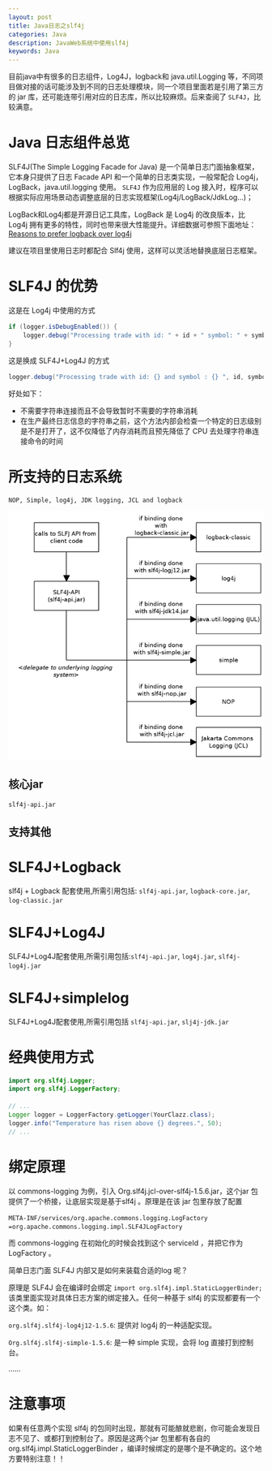 ```yaml
---
layout: post
title: Java日志之slf4j
categories: Java
description: JavaWeb系统中使用slf4j
keywords: Java
---
```


目前java中有很多的日志组件，Log4J，logback和 java.util.Logging 等，不同项目做对接的话可能涉及到不同的日志处理模块，同一个项目里面若是引用了第三方的 jar 库，还可能连带引用对应的日志库，所以比较麻烦。后来查阅了 `SLF4J`，比较满意。

# Java 日志组件总览

SLF4J(The Simple Logging Facade for Java) 是一个简单日志门面抽象框架，它本身只提供了日志 Facade API 和一个简单的日志类实现，一般常配合 Log4j，LogBack，java.util.logging 使用。 `SLF4J` 作为应用层的 Log 接入时，程序可以根据实际应用场景动态调整底层的日志实现框架(Log4j/LogBack/JdkLog...)；

LogBack和Log4j都是开源日记工具库，LogBack 是 Log4j 的改良版本，比 Log4j 拥有更多的特性，同时也带来很大性能提升。详细数据可参照下面地址：[Reasons to prefer logback over log4j](http://logback.qos.ch/reasonsToSwitch.html "Reasons to prefer logback over log4j")

建议在项目里使用日志时都配合 Slf4j 使用，这样可以灵活地替换底层日志框架。

# SLF4J 的优势

这是在 Log4j 中使用的方式

```java
if (logger.isDebugEnabled()) {
    logger.debug("Processing trade with id: " + id + " symbol: " + symbol);
}
```

这是换成 SLF4J+Log4J 的方式

```java
logger.debug("Processing trade with id: {} and symbol : {} ", id, symbol);
```

好处如下：

- 不需要字符串连接而且不会导致暂时不需要的字符串消耗
- 在生产最终日志信息的字符串之前，这个方法内部会检查一个特定的日志级别是不是打开了，这不仅降低了内存消耗而且预先降低了 CPU 去处理字符串连接命令的时间

# 所支持的日志系统

`NOP, Simple, log4j, JDK logging, JCL and logback`

![slf4j.png](https://github.com/stdupanda/stdupanda.github.io/raw/master/images/posts/slf4j.png)


## 核心jar

`slf4j-api.jar`

## 支持其他

# SLF4J+Logback

slf4j + Logback 配套使用,所需引用包括: `slf4j-api.jar`, `logback-core.jar`, `log-classic.jar`

# SLF4J+Log4J

SLF4J+Log4J配套使用,所需引用包括:`slf4j-api.jar`, `log4j.jar`, `slf4j-log4j.jar`

# SLF4J+simplelog

SLF4J+Log4J配套使用,所需引用包括 `slf4j-api.jar`, `slj4j-jdk.jar`

# 经典使用方式

```java
import org.slf4j.Logger;
import org.slf4j.LoggerFactory;

// ...
Logger logger = LoggerFactory.getLogger(YourClazz.class);
logger.info("Temperature has risen above {} degrees.", 50);
// ...
```

# 绑定原理

以 commons-logging 为例，引入 Org.slf4j.jcl-over-slf4j-1.5.6.jar，这个jar 包提供了一个桥接，让底层实现是基于slf4j 。原理是在该 jar 包里存放了配置

`META-INF/services/org.apache.commons.logging.LogFactory =org.apache.commons.logging.impl.SLF4JLogFactory`

而 commons-logging 在初始化的时候会找到这个 serviceId ，并把它作为LogFactory 。

简单日志门面 SLF4J 内部又是如何来装载合适的log 呢？

原理是 SLF4J 会在编译时会绑定 `import org.slf4j.impl.StaticLoggerBinder;` 该类里面实现对具体日志方案的绑定接入。任何一种基于 slf4j 的实现都要有一个这个类。如：

`org.slf4j.slf4j-log4j12-1.5.6`: 提供对 log4j 的一种适配实现。

`Org.slf4j.slf4j-simple-1.5.6`: 是一种 simple 实现，会将 log 直接打到控制台。

……

# 注意事项

如果有任意两个实现 slf4j 的包同时出现，那就有可能酿就悲剧，你可能会发现日志不见了、或都打到控制台了。原因是这两个jar 包里都有各自的  org.slf4j.impl.StaticLoggerBinder ，编译时候绑定的是哪个是不确定的。这个地方要特别注意！！
